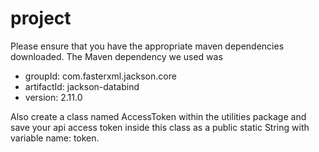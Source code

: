 # project

Please ensure that you have the appropriate maven dependencies downloaded.
The Maven dependency we used was 
* groupId: com.fasterxml.jackson.core
* artifactId: jackson-databind
* version: 2.11.0

Also create a class named AccessToken within the utilities package and save your api access token inside 
this class as a public static String with variable name: token. 

